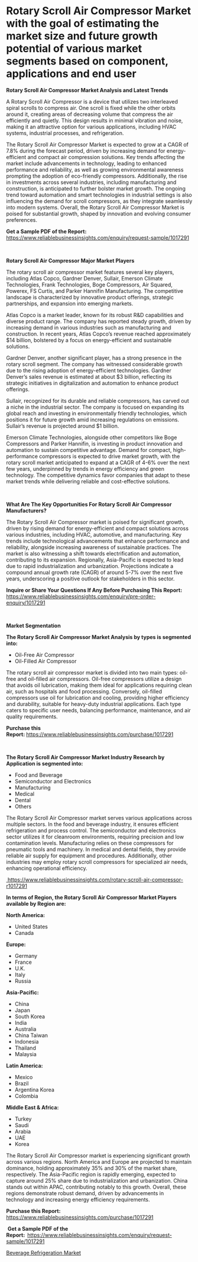 <p><h1>Rotary Scroll Air Compressor Market with the goal of estimating the market size and future growth potential of various market segments based on component, applications and end user</h1></p><p><strong>Rotary Scroll Air Compressor Market Analysis and Latest Trends</strong></p>
<p><p>A Rotary Scroll Air Compressor is a device that utilizes two interleaved spiral scrolls to compress air. One scroll is fixed while the other orbits around it, creating areas of decreasing volume that compress the air efficiently and quietly. This design results in minimal vibration and noise, making it an attractive option for various applications, including HVAC systems, industrial processes, and refrigeration.</p><p>The Rotary Scroll Air Compressor Market is expected to grow at a CAGR of 7.8% during the forecast period, driven by increasing demand for energy-efficient and compact air compression solutions. Key trends affecting the market include advancements in technology, leading to enhanced performance and reliability, as well as growing environmental awareness prompting the adoption of eco-friendly compressors. Additionally, the rise in investments across several industries, including manufacturing and construction, is anticipated to further bolster market growth. The ongoing trend toward automation and smart technologies in industrial settings is also influencing the demand for scroll compressors, as they integrate seamlessly into modern systems. Overall, the Rotary Scroll Air Compressor Market is poised for substantial growth, shaped by innovation and evolving consumer preferences.</p></p>
<p><strong>Get a Sample PDF of the Report:&nbsp;</strong> <a href="https://www.reliablebusinessinsights.com/enquiry/request-sample/1017291?utm_campaign=2350&utm_medium=2&utm_source=Github&utm_content=ia&utm_term=17022025&utm_id=rotary-scroll-air-compressor">https://www.reliablebusinessinsights.com/enquiry/request-sample/1017291</a></p>
<p>&nbsp;</p>
<p><strong>Rotary Scroll Air Compressor Major Market Players</strong></p>
<p><p>The rotary scroll air compressor market features several key players, including Atlas Copco, Gardner Denver, Sullair, Emerson Climate Technologies, Frank Technologies, Boge Compressors, Air Squared, Powerex, FS Curtis, and Parker Hannifin Manufacturing. The competitive landscape is characterized by innovative product offerings, strategic partnerships, and expansion into emerging markets.</p><p>Atlas Copco is a market leader, known for its robust R&D capabilities and diverse product range. The company has reported steady growth, driven by increasing demand in various industries such as manufacturing and construction. In recent years, Atlas Copco’s revenue reached approximately $14 billion, bolstered by a focus on energy-efficient and sustainable solutions.</p><p>Gardner Denver, another significant player, has a strong presence in the rotary scroll segment. The company has witnessed considerable growth due to the rising adoption of energy-efficient technologies. Gardner Denver’s sales revenue is estimated at about $3 billion, reflecting its strategic initiatives in digitalization and automation to enhance product offerings.</p><p>Sullair, recognized for its durable and reliable compressors, has carved out a niche in the industrial sector. The company is focused on expanding its global reach and investing in environmentally friendly technologies, which positions it for future growth amid increasing regulations on emissions. Sullair’s revenue is projected around $1 billion.</p><p>Emerson Climate Technologies, alongside other competitors like Boge Compressors and Parker Hannifin, is investing in product innovation and automation to sustain competitive advantage. Demand for compact, high-performance compressors is expected to drive market growth, with the rotary scroll market anticipated to expand at a CAGR of 4-6% over the next few years, underpinned by trends in energy efficiency and green technology. The competitive dynamics favor companies that adapt to these market trends while delivering reliable and cost-effective solutions.</p></p>
<p>&nbsp;</p>
<p><strong>What Are The Key Opportunities For Rotary Scroll Air Compressor Manufacturers?</strong></p>
<p><p>The Rotary Scroll Air Compressor market is poised for significant growth, driven by rising demand for energy-efficient and compact solutions across various industries, including HVAC, automotive, and manufacturing. Key trends include technological advancements that enhance performance and reliability, alongside increasing awareness of sustainable practices. The market is also witnessing a shift towards electrification and automation, contributing to its expansion. Regionally, Asia-Pacific is expected to lead due to rapid industrialization and urbanization. Projections indicate a compound annual growth rate (CAGR) of around 5-7% over the next five years, underscoring a positive outlook for stakeholders in this sector.</p></p>
<p><strong>Inquire or Share Your Questions If Any Before Purchasing This Report:</strong> <a href="https://www.reliablebusinessinsights.com/enquiry/pre-order-enquiry/1017291?utm_campaign=2350&utm_medium=2&utm_source=Github&utm_content=ia&utm_term=17022025&utm_id=rotary-scroll-air-compressor">https://www.reliablebusinessinsights.com/enquiry/pre-order-enquiry/1017291</a></p>
<p>&nbsp;</p>
<p><strong>Market Segmentation</strong></p>
<p><strong>The Rotary Scroll Air Compressor Market Analysis by types is segmented into:</strong></p>
<p><ul><li>Oil-Free Air Compressor</li><li>Oil-Filled Air Compressor</li></ul></p>
<p><p>The rotary scroll air compressor market is divided into two main types: oil-free and oil-filled air compressors. Oil-free compressors utilize a design that avoids oil lubrication, making them ideal for applications requiring clean air, such as hospitals and food processing. Conversely, oil-filled compressors use oil for lubrication and cooling, providing higher efficiency and durability, suitable for heavy-duty industrial applications. Each type caters to specific user needs, balancing performance, maintenance, and air quality requirements.</p></p>
<p><strong>Purchase this Report:&nbsp;</strong><a href="https://www.reliablebusinessinsights.com/purchase/1017291?utm_campaign=2350&utm_medium=2&utm_source=Github&utm_content=ia&utm_term=17022025&utm_id=rotary-scroll-air-compressor">https://www.reliablebusinessinsights.com/purchase/1017291</a></p>
<p>&nbsp;</p>
<p><strong>The Rotary Scroll Air Compressor Market Industry Research by Application is segmented into:</strong></p>
<p><ul><li>Food and Beverage</li><li>Semiconductor and Electronics</li><li>Manufacturing</li><li>Medical</li><li>Dental</li><li>Others</li></ul></p>
<p><p>The Rotary Scroll Air Compressor market serves various applications across multiple sectors. In the food and beverage industry, it ensures efficient refrigeration and process control. The semiconductor and electronics sector utilizes it for cleanroom environments, requiring precision and low contamination levels. Manufacturing relies on these compressors for pneumatic tools and machinery. In medical and dental fields, they provide reliable air supply for equipment and procedures. Additionally, other industries may employ rotary scroll compressors for specialized air needs, enhancing operational efficiency.</p></p>
<p><a href="https://www.reliablebusinessinsights.com/rotary-scroll-air-compressor-r1017291?utm_campaign=2350&utm_medium=2&utm_source=Github&utm_content=ia&utm_term=17022025&utm_id=rotary-scroll-air-compressor">&nbsp;https://www.reliablebusinessinsights.com/rotary-scroll-air-compressor-r1017291</a></p>
<p><strong>In terms of Region, the Rotary Scroll Air Compressor Market Players available by Region are:</strong></p>
<p>
    <p> <strong> North America: </strong>
        <ul>
            <li>United States</li>
            <li>Canada</li>
        </ul>
        </p> 
    <p> <strong> Europe: </strong>
        <ul>
            <li>Germany</li>
            <li>France</li>
            <li>U.K.</li>
            <li>Italy</li>
            <li>Russia</li>
        </ul>
        </p> 
    <p> <strong> Asia-Pacific: </strong>
        <ul>
            <li>China</li>
            <li>Japan</li>
            <li>South Korea</li>
            <li>India</li>
            <li>Australia</li>
            <li>China Taiwan</li>
            <li>Indonesia</li>
            <li>Thailand</li>
            <li>Malaysia</li>
        </ul>
        </p> 
    <p> <strong> Latin America: </strong>
        <ul>
            <li>Mexico</li>
            <li>Brazil</li>
            <li>Argentina Korea</li>
            <li>Colombia</li>
        </ul>
        </p> 
    <p> <strong> Middle East & Africa: </strong>
        <ul>
            <li>Turkey</li>
            <li>Saudi</li>
            <li>Arabia</li>
            <li>UAE</li>
            <li>Korea</li>
        </ul>
    </p>
    </p>
<p><p>The Rotary Scroll Air Compressor market is experiencing significant growth across various regions. North America and Europe are projected to maintain dominance, holding approximately 35% and 30% of the market share, respectively. The Asia-Pacific region is rapidly emerging, expected to capture around 25% share due to industrialization and urbanization. China stands out within APAC, contributing notably to this growth. Overall, these regions demonstrate robust demand, driven by advancements in technology and increasing energy efficiency requirements.</p></p>
<p><strong>Purchase this Report: </strong><a href="https://www.reliablebusinessinsights.com/purchase/1017291?utm_campaign=2350&utm_medium=2&utm_source=Github&utm_content=ia&utm_term=17022025&utm_id=rotary-scroll-air-compressor">https://www.reliablebusinessinsights.com/purchase/1017291</a></p>
<p>&nbsp;<strong>Get a Sample PDF of the Report:&nbsp;&nbsp;</strong><a href="https://www.reliablebusinessinsights.com/enquiry/request-sample/1017291?utm_campaign=2350&utm_medium=2&utm_source=Github&utm_content=ia&utm_term=17022025&utm_id=rotary-scroll-air-compressor">https://www.reliablebusinessinsights.com/enquiry/request-sample/1017291</a></p>
<p><strong></strong></p>
<p><p><a href="https://github.com/bolalfredia7777/Market-Research-Report-List-1/blob/main/beverage-refrigeration-market.md?utm_campaign=2350&utm_medium=2&utm_source=Github&utm_content=ia&utm_term=17022025&utm_id=rotary-scroll-air-compressor">Beverage Refrigeration Market</a></p></p>